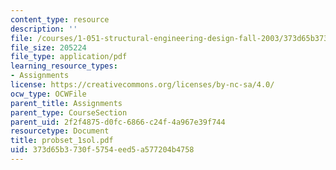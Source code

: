 ```yaml
---
content_type: resource
description: ''
file: /courses/1-051-structural-engineering-design-fall-2003/373d65b3730f5754eed5a577204b4758_probset_1sol.pdf
file_size: 205224
file_type: application/pdf
learning_resource_types:
- Assignments
license: https://creativecommons.org/licenses/by-nc-sa/4.0/
ocw_type: OCWFile
parent_title: Assignments
parent_type: CourseSection
parent_uid: 2f2f4875-d0fc-6866-c24f-4a967e39f744
resourcetype: Document
title: probset_1sol.pdf
uid: 373d65b3-730f-5754-eed5-a577204b4758
---
```

